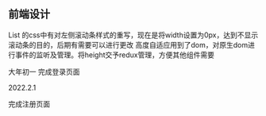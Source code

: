 ## 前端设计
  List 的css中有对左侧滚动条样式的重写，现在是将width设置为0px，达到不显示滚动条的目的，后期有需要可以进行更改
  高度自适应用到了dom，对原生dom进行事件的监听及管理。将height交予redux管理，方便其他组件需要

  大年初一
    完成登录页面

2022.2.1

完成注册页面

